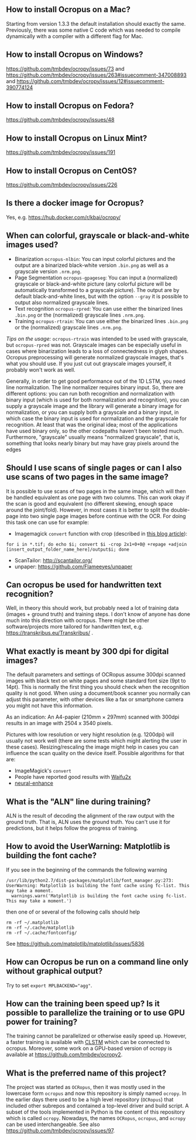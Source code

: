 ## How to install Ocropus on a Mac?

Starting from version 1.3.3 the default installation should exactly the
same. Previously, there was some native C code which was needed to compile
dynamically with a compiler with a different flag for Mac.

## How to install Ocropus on Windows?

https://github.com/tmbdev/ocropy/issues/73 and 
https://github.com/tmbdev/ocropy/issues/263#issuecomment-347008893 and
https://github.com/tmbdev/ocropy/issues/12#issuecomment-390774124

## How to install Ocropus on Fedora?

https://github.com/tmbdev/ocropy/issues/48

## How to install Ocropus on Linux Mint?

https://github.com/tmbdev/ocropy/issues/191

## How to install Ocropus on CentOS?

https://github.com/tmbdev/ocropy/issues/226

## Is there a docker image for Ocropus?

Yes, e.g. https://hub.docker.com/r/kbai/ocropy/

## When can colorful, grayscale or black-and-white images used?

 * Binarization `ocropus-nlbin`: You can input colorful pictures and the output are a binarized black-white version `.bin.png` as well as a grayscale version `.nrm.png`.
 * Page Segmentation `ocropus-gpageseg`: You can input a (normalized) grayscale or black-and-white picture (any colorful picture will be automatically transformed to a grayscale picture). The output are by default black-and-white lines, but with the option `--gray` it is possible to output also normalized grayscale lines.
 * Text recognition `ocropus-rpred`: You can use either the binarized lines `.bin.png` or the (normalized) grayscale lines `.nrm.png`. 
 * Training `ocropus-rtrain`: You can use either the binarized lines `.bin.png` or the (normalized) grayscale lines `.nrm.png`.

_Tips on the usage:_ `ocropus-rtrain` was intended to be used with grayscale, but `ocropus-rpred` was not. Grayscale images can be especially useful in cases where binarization leads to a loss of connectedness in glyph shapes. Ocropus preprocessing will generate normalized grayscale images, that's what you should use. If you just cut out grayscale images yourself, it probably won't work as well.

Generally, in order to get good performance out of the 1D LSTM, you need line normalization. The line normalizer requires binary input. So, there are different options: you can run both recognition and normalization with binary input (which is used for both normalization and recognition), you can supply a grayscale image and the library will generate a binary image for normalization, or you can supply both a grayscale and a binary input, in which case the binary input is used for normalization and the grayscale for recognition. At least that was the original idea; most of the applications have used binary only, so the other codepaths haven't been tested much. Furthermore, "grayscale" usually means "normalized grayscale", that is, something that looks nearly binary but may have gray pixels around the edges

## Should I use scans of single pages or can I also use scans of two pages in the same image?

It is possible to use scans of two pages in the same image, which will then be handled equivalent as one page with two columns. This can work okay if the scan is good and equivalent (no different skewing, enough space around the joint/fold). However, in most cases it is better to split the double-page into two single page images before continue with the OCR. For doing this task one can use for example:
* Imagemagick `convert` function with crop (described in [this blog article](http://hdw.artsci.wustl.edu/articles/154)):
```
for i in *.tif; do echo $i; convert $i -crop 2x1+0+0@ +repage +adjoin [insert_output_folder_name_here]/output$i; done
```
* ScanTailor: http://scantailor.org/
* unpaper: https://github.com/Flameeyes/unpaper


## Can ocropus be used for handwritten text recognition?

Well, in theory this should work, but probably need a lot of training data (images + ground truth) and training steps. I don't know of anyone has done much into this direction with ocropus. There might be other software/projects more tailored for handwritten text, e.g. https://transkribus.eu/Transkribus/ .


## What exactly is meant by 300 dpi for digital images?

The default parameters and settings of OCRopus assume 300dpi scanned images with black text on white pages and some standard font size (9pt to 14pt).
This is normally the first thing you should check when the recognition quality is not good.
When using a document/book scanner you normally can adjust this parameter, with other devices like a fax or smartphone camera you might not have this information.

As an indication: An A4-papier (210mm × 297mm) scanned with 300dpi results in an image with 2504 x 3540 pixels.

Pictures with low resolution or very hight resolution (e.g. 1200dpi) will usually not work well (there are some tests which might alerting the user in these cases).
Resizing/rescaling the image might help in cases you can influence the scan quality on the device itself. Possible algorithms for that are:
* ImageMagick's `convert`
* People have reported good results with [Waifu2x](http://waifu2x.udp.jp/)
* [neural-enhance](https://github.com/alexjc/neural-enhance)


## What is the "ALN" line during training?

ALN is the result of decoding the alignment of the raw output with the ground truth. That is, ALN uses the ground truth. You can't use it for predictions, but it helps follow the progress of training.

## How to avoid the UserWarning: Matplotlib is building the font cache?

If you see in the beginning of the commands the following warning
```
/usr/lib/python2.7/dist-packages/matplotlib/font_manager.py:273: UserWarning: Matplotlib is building the font cache using fc-list. This may take a moment.
  warnings.warn('Matplotlib is building the font cache using fc-list. This may take a moment.')
```
then one of or several of the following calls should help
```
rm -rf ~/.matplotlib
rm -rf ~/.cache/matplotlib
rm -rf ~/.cache/fontconfig/
```

See https://github.com/matplotlib/matplotlib/issues/5836

## How can Ocropus be run on a command line only without graphical output?

Try to set `export MPLBACKEND="agg"`.

## How can the training been speed up? Is it possible to parallelize the training or to use GPU power for training?

The training cannot be parallelized or otherwise easily speed up. However, a faster training is available with [CLSTM](https://github.com/tmbdev/clstm) which can be connected to ocropus. Moreover, some work on a GPU-based version of ocropy is available at https://github.com/tmbdev/ocropy2.

## What is the preferred name of this project?

The project was started as `OCRopus`, then it was mostly used in the lowercase form `ocropus` and now this repository is simply named `ocropy`. In the earlier days there used to be a high level repository (`OCRopus`) that included other subrepos and contained a top-level driver and build script. A subset of the tools implemented in Python is the content of this repository which is called `ocropy`. Nowadays, the names `OCRopus`, `ocropus`, and `ocropy` can be used interchangeable. See also https://github.com/tmbdev/ocropy/issues/97.